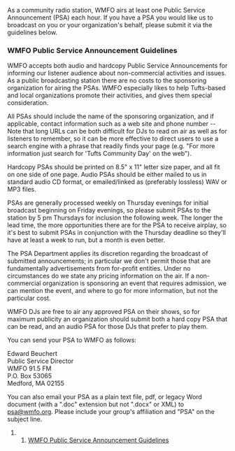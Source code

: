 As a community radio station, WMFO airs at least one Public Service
Announcement (PSA) each hour. If you have a PSA you would like us to
broadcast on you or your organization's behalf, please submit it via the
guidelines below.

### WMFO Public Service Announcement Guidelines 

WMFO accepts both audio and hardcopy Public Service Announcements for
informing our listener audience about non-commercial activities and
issues. As a public broadcasting station there are no costs to the
sponsoring organization for airing the PSAs. WMFO especially likes to
help Tufts-based and local organizations promote their activities, and
gives them special consideration.

All PSAs should include the name of the sponsoring organization, and if
applicable, contact information such as a web site and phone number --
Note that long URLs can be both difficult for DJs to read on air as well
as for listeners to remember, so it can be more effective to direct
users to use a search engine with a phrase that readily finds your page
(e.g. "For more information just search for 'Tufts Community Day' on the
web").

Hardcopy PSAs should be printed on 8.5" x 11" letter size paper, and all
fit on one side of one page. Audio PSAs should be either mailed to us in
standard audio CD format, or emailed/linked as (preferably lossless) WAV
or MP3 files.

PSAs are generally processed weekly on Thursday evenings for initial
broadcast beginning on Friday evenings, so please submit PSAs to the
station by 5 pm Thursdays for inclusion the following week. The longer
the lead time, the more opportunities there are for the PSA to receive
airplay, so it's best to submit PSAs in conjunction with the Thursday
deadline so they'll have at least a week to run, but a month is even
better.

The PSA Department applies its discretion regarding the broadcast of
submitted announcements; in particular we don't permit those that are
fundamentally advertisements from for-profit entities. Under no
circumstances do we state any pricing information on the air. If a
non-commercial organization is sponsoring an event that requires
admission, we can mention the event, and where to go for more
information, but not the particular cost.

WMFO DJs are free to air any approved PSA on their shows, so for maximum
publicity an organization should submit both a hard copy PSA that can be
read, and an audio PSA for those DJs that prefer to play them.

You can send your PSA to WMFO as follows:

Edward Beuchert\
 Public Service Director\
 WMFO 91.5 FM\
 P.O. Box 53065\
 Medford, MA 02155

You can also email your PSA as a plain text file, pdf, or legacy Word
document (with a ".doc" extension but not ".docx" or XML) to
[psa@wmfo.org](mailto:psa@wmfo.org "mailto:psa@wmfo.org"). Please
include your group's affiliation and "PSA" on the subject line.

1.  1. [WMFO Public Service Announcement
    Guidelines](#WMFO_Public_Service_Announcement_Guidelines)

